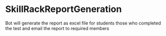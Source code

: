 # SkillRackReportGeneration
Bot will generate the report as excel file for students those who completed the test and email the report to required members
